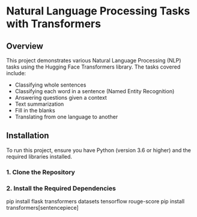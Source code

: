 # **Natural Language Processing Tasks with Transformers**

## **Overview**

This project demonstrates various Natural Language Processing (NLP) tasks using the Hugging Face Transformers library. The tasks covered include:

- Classifying whole sentences
- Classifying each word in a sentence (Named Entity Recognition)
- Answering questions given a context
- Text summarization
- Fill in the blanks
- Translating from one language to another

## **Installation**

To run this project, ensure you have Python (version 3.6 or higher) and the required libraries installed.

### 1. **Clone the Repository**
### 2. Install the Required Dependencies

pip install flask transformers datasets tensorflow rouge-score
pip install transformers[sentencepiece]
